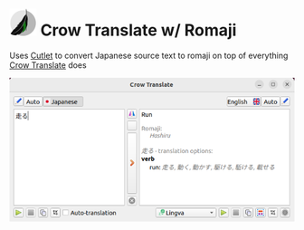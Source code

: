# ![Crow Translate logo](data/icons/app/48-apps-crow-translate.png) Crow Translate w/ Romaji

Uses [Cutlet](https://github.com/polm/cutlet) to convert Japanese source text to romaji on top of everything [Crow Translate](https://github.com/crow-translate/crow-translate) does

<p align="center">
  <img src="https://raw.githubusercontent.com/Brandyn-Davis/crow-translate-romaji/master/data/screenshots/crow-romaji-screenshot.png">
</p>
